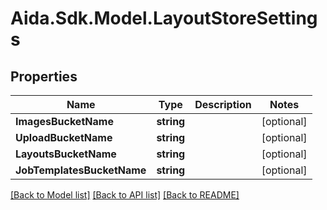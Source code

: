 # Aida.Sdk.Model.LayoutStoreSettings

## Properties

Name | Type | Description | Notes
------------ | ------------- | ------------- | -------------
**ImagesBucketName** | **string** |  | [optional] 
**UploadBucketName** | **string** |  | [optional] 
**LayoutsBucketName** | **string** |  | [optional] 
**JobTemplatesBucketName** | **string** |  | [optional] 

[[Back to Model list]](../README.md#documentation-for-models) [[Back to API list]](../README.md#documentation-for-api-endpoints) [[Back to README]](../README.md)

